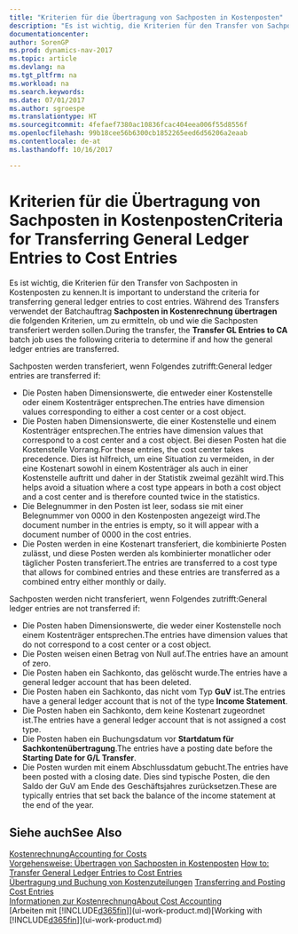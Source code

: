 ```yaml
---
title: "Kriterien für die Übertragung von Sachposten in Kostenposten"
description: "Es ist wichtig, die Kriterien für den Transfer von Sachposten in Kostenposten zu kennen. Während des Transfers verwendet der Batchauftrag **Sachposten in Kostenrechnung übertragen** die folgenden Kriterien, um zu ermitteln, ob und wie die Sachposten transferiert werden sollen."
documentationcenter: 
author: SorenGP
ms.prod: dynamics-nav-2017
ms.topic: article
ms.devlang: na
ms.tgt_pltfrm: na
ms.workload: na
ms.search.keywords: 
ms.date: 07/01/2017
ms.author: sgroespe
ms.translationtype: HT
ms.sourcegitcommit: 4fefaef7380ac10836fcac404eea006f55d8556f
ms.openlocfilehash: 99b18cee56b6300cb1852265eed6d56206a2eaab
ms.contentlocale: de-at
ms.lasthandoff: 10/16/2017

---
```

# <a name="criteria-for-transferring-general-ledger-entries-to-cost-entries"></a><span data-ttu-id="4bb7c-104">Kriterien für die Übertragung von Sachposten in Kostenposten</span><span class="sxs-lookup"><span data-stu-id="4bb7c-104">Criteria for Transferring General Ledger Entries to Cost Entries</span></span>
<span data-ttu-id="4bb7c-105">Es ist wichtig, die Kriterien für den Transfer von Sachposten in Kostenposten zu kennen.</span><span class="sxs-lookup"><span data-stu-id="4bb7c-105">It is important to understand the criteria for transferring general ledger entries to cost entries.</span></span> <span data-ttu-id="4bb7c-106">Während des Transfers verwendet der Batchauftrag **Sachposten in Kostenrechnung übertragen** die folgenden Kriterien, um zu ermitteln, ob und wie die Sachposten transferiert werden sollen.</span><span class="sxs-lookup"><span data-stu-id="4bb7c-106">During the transfer, the **Transfer GL Entries to CA** batch job uses the following criteria to determine if and how the general ledger entries are transferred.</span></span>  

<span data-ttu-id="4bb7c-107">Sachposten werden transferiert, wenn Folgendes zutrifft:</span><span class="sxs-lookup"><span data-stu-id="4bb7c-107">General ledger entries are transferred if:</span></span>  

-   <span data-ttu-id="4bb7c-108">Die Posten haben Dimensionswerte, die entweder einer Kostenstelle oder einem Kostenträger entsprechen.</span><span class="sxs-lookup"><span data-stu-id="4bb7c-108">The entries have dimension values corresponding to either a cost center or a cost object.</span></span>  
-   <span data-ttu-id="4bb7c-109">Die Posten haben Dimensionswerte, die einer Kostenstelle und einem Kostenträger entsprechen.</span><span class="sxs-lookup"><span data-stu-id="4bb7c-109">The entries have dimension values that correspond to a cost center and a cost object.</span></span> <span data-ttu-id="4bb7c-110">Bei diesen Posten hat die Kostenstelle Vorrang.</span><span class="sxs-lookup"><span data-stu-id="4bb7c-110">For these entries, the cost center takes precedence.</span></span> <span data-ttu-id="4bb7c-111">Dies ist hilfreich, um eine Situation zu vermeiden, in der eine Kostenart sowohl in einem Kostenträger als auch in einer Kostenstelle auftritt und daher in der Statistik zweimal gezählt wird.</span><span class="sxs-lookup"><span data-stu-id="4bb7c-111">This helps avoid a situation where a cost type appears in both a cost object and a cost center and is therefore counted twice in the statistics.</span></span>  
-   <span data-ttu-id="4bb7c-112">Die Belegnummer in den Posten ist leer, sodass sie mit einer Belegnummer von 0000 in den Kostenposten angezeigt wird.</span><span class="sxs-lookup"><span data-stu-id="4bb7c-112">The document number in the entries is empty, so it will appear with a document number of 0000 in the cost entries.</span></span>  
-   <span data-ttu-id="4bb7c-113">Die Posten werden in eine Kostenart transferiert, die kombinierte Posten zulässt, und diese Posten werden als kombinierter monatlicher oder täglicher Posten transferiert.</span><span class="sxs-lookup"><span data-stu-id="4bb7c-113">The entries are transferred to a cost type that allows for combined entries and these entries are transferred as a combined entry either monthly or daily.</span></span>  

<span data-ttu-id="4bb7c-114">Sachposten werden nicht transferiert, wenn Folgendes zutrifft:</span><span class="sxs-lookup"><span data-stu-id="4bb7c-114">General ledger entries are not transferred if:</span></span>  

-   <span data-ttu-id="4bb7c-115">Die Posten haben Dimensionswerte, die weder einer Kostenstelle noch einem Kostenträger entsprechen.</span><span class="sxs-lookup"><span data-stu-id="4bb7c-115">The entries have dimension values that do not correspond to a cost center or a cost object.</span></span>  
-   <span data-ttu-id="4bb7c-116">Die Posten weisen einen Betrag von Null auf.</span><span class="sxs-lookup"><span data-stu-id="4bb7c-116">The entries have an amount of zero.</span></span>  
-   <span data-ttu-id="4bb7c-117">Die Posten haben ein Sachkonto, das gelöscht wurde.</span><span class="sxs-lookup"><span data-stu-id="4bb7c-117">The entries have a general ledger account that has been deleted.</span></span>  
-   <span data-ttu-id="4bb7c-118">Die Posten haben ein Sachkonto, das nicht vom Typ **GuV** ist.</span><span class="sxs-lookup"><span data-stu-id="4bb7c-118">The entries have a general ledger account that is not of the type **Income Statement**.</span></span>  
-   <span data-ttu-id="4bb7c-119">Die Posten haben ein Sachkonto, dem keine Kostenart zugeordnet ist.</span><span class="sxs-lookup"><span data-stu-id="4bb7c-119">The entries have a general ledger account that is not assigned a cost type.</span></span>  
-   <span data-ttu-id="4bb7c-120">Die Posten haben ein Buchungsdatum vor **Startdatum für Sachkontenübertragung**.</span><span class="sxs-lookup"><span data-stu-id="4bb7c-120">The entries have a posting date before the **Starting Date for G/L Transfer**.</span></span>  
-   <span data-ttu-id="4bb7c-121">Die Posten wurden mit einem Abschlussdatum gebucht.</span><span class="sxs-lookup"><span data-stu-id="4bb7c-121">The entries have been posted with a closing date.</span></span> <span data-ttu-id="4bb7c-122">Dies sind typische Posten, die den Saldo der GuV am Ende des Geschäftsjahres zurücksetzen.</span><span class="sxs-lookup"><span data-stu-id="4bb7c-122">These are typically entries that set back the balance of the income statement at the end of the year.</span></span>  

## <a name="see-also"></a><span data-ttu-id="4bb7c-123">Siehe auch</span><span class="sxs-lookup"><span data-stu-id="4bb7c-123">See Also</span></span>  
[<span data-ttu-id="4bb7c-124">Kostenrechnung</span><span class="sxs-lookup"><span data-stu-id="4bb7c-124">Accounting for Costs</span></span>](finance-manage-cost-accounting.md)  
 <span data-ttu-id="4bb7c-125">[Vorgehensweise: Übertragen von Sachposten in Kostenposten](finance-how-to-transfer-general-ledger-entries-to-cost-entries.md) </span><span class="sxs-lookup"><span data-stu-id="4bb7c-125">[How to: Transfer General Ledger Entries to Cost Entries](finance-how-to-transfer-general-ledger-entries-to-cost-entries.md) </span></span>  
 <span data-ttu-id="4bb7c-126">[Übertragung und Buchung von Kostenzuteilungen](finance-transfer-and-post-cost-entries.md) </span><span class="sxs-lookup"><span data-stu-id="4bb7c-126">[Transferring and Posting Cost Entries](finance-transfer-and-post-cost-entries.md) </span></span>  
 [<span data-ttu-id="4bb7c-127">Informationen zur Kostenrechnung</span><span class="sxs-lookup"><span data-stu-id="4bb7c-127">About Cost Accounting</span></span>](finance-about-cost-accounting.md)  
 <span data-ttu-id="4bb7c-128">[Arbeiten mit [!INCLUDE[d365fin](includes/d365fin_md.md)]](ui-work-product.md)</span><span class="sxs-lookup"><span data-stu-id="4bb7c-128">[Working with [!INCLUDE[d365fin](includes/d365fin_md.md)]](ui-work-product.md)</span></span>

